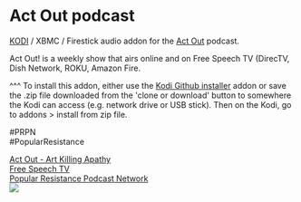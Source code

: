 Act Out podcast<br>
=============================

<a href="www.kodi.tv">KODI</a> / XBMC / Firestick audio addon for the <a href="https://www.artkillingapathy.com/">Act Out</a> podcast.<br>

Act Out! is a weekly show that airs online and on Free Speech TV (DirecTV, Dish Network, ROKU, Amazon Fire.<br>

^^^ To install this addon, either use the <a href="https://www.tvaddons.co/github-browser-kodi/">Kodi Github installer</a> addon or save the .zip file downloaded from the 'clone or download' button to somewhere the Kodi can access (e.g. network drive or USB stick). Then on the Kodi, go to addons > install from zip file.<br>

#PRPN<br>
#PopularResistance<br>

<a href="https://www.artkillingapathy.com/">Act Out - Art Killing Apathy</a><br>
<a href="https://freespeech.org/shows/act-out/">Free Speech TV</a><br>
<a href="https://popularresistance.org/prpn/">Popular Resistance Podcast Network</a><br>
<a href="https://www.artkillingapathy.com/"><img src="https://www.artkillingapathy.com/wp-content/uploads/2017/09/ACT-OUT-logo-for-internet.jpg">
